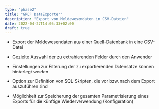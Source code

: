```yaml
---
type: "phase2"
title: "GRC² DataExporter"
description: "Export von Meldewesendaten in CSV-Dateien"
date: 2022-04-27T14:05:33+02:00
draft: true
---
```


* Export der Meldewesendaten aus einer Quell-Datenbank in eine CSV-Datei

* Gezielte Auswahl der zu extrahierenden Felder durch den Anwender

* Einstellungen zur Filterung der zu exportierenden Datensätze können hinterlegt werden

* Option zur Definition von SQL-Skripten, die vor bzw. nach dem Export auszuführen sind

* Möglichkeit zur Speicherung der gesamten Parametrisierung eines Exports für die künftige Wiederverwendung (Konfiguration)